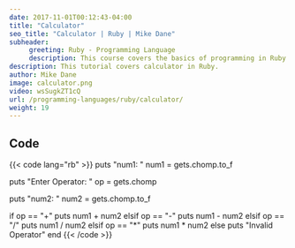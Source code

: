 ```yaml
---
date: 2017-11-01T00:12:43-04:00
title: "Calculator"
seo_title: "Calculator | Ruby | Mike Dane"
subheader:
     greeting: Ruby - Programming Language
     description: This course covers the basics of programming in Ruby. Work your way through the videos and we'll teach you everything you need to know to start your programming journey!
description: This tutorial covers calculator in Ruby.
author: Mike Dane
image: calculator.png
video: wsSugkZT1cQ
url: /programming-languages/ruby/calculator/
weight: 19
---
```


## Code

{{< code lang="rb" >}}
puts "num1: "
num1 = gets.chomp.to_f

puts "Enter Operator: "
op = gets.chomp

puts "num2: "
num2 = gets.chomp.to_f

if op == "+"
     puts num1 + num2
elsif op == "-"
     puts num1 - num2
elsif op == "/"
     puts num1 / num2
elsif op == "*"
     puts num1 * num2
else
     puts "Invalid Operator"
end
{{< /code >}}